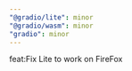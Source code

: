 ```yaml
---
"@gradio/lite": minor
"@gradio/wasm": minor
"gradio": minor
---
```


feat:Fix Lite to work on FireFox
